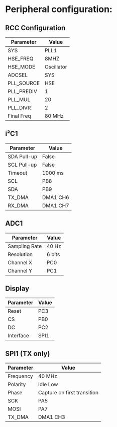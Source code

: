 # Peripheral configuration:

## RCC Configuration

| Parameter  | Value      |
|------------|------------|
| SYS        | PLL1       |
| HSE_FREQ   | 8MHZ       |
| HSE_MODE   | Oscillator |
| ADCSEL     | SYS        |
| PLL_SOURCE | HSE        |
| PLL_PREDIV | 1          |
| PLL_MUL    | 20         |
| PLL_DIVR   | 2          |
| Final Freq | 80 MHz     |

## i²C1

| Parameter   | Value    |
|-------------|----------|
| SDA Pull-up | False    |
| SCL Pull-up | False    |
| Timeout     | 1000 ms  |
| SCL         | PB8      |
| SDA         | PB9      |
| TX_DMA      | DMA1 CH6 |
| RX_DMA      | DMA1 CH7 |


## ADC1

| Parameter     | Value  |
|---------------|--------|
| Sampling Rate | 40 Hz  |
| Resolution    | 6 bits |
| Channel X     | PC0    |
| Channel Y     | PC1    |

## Display

| Parameter | Value |
|-----------|-------|
| Reset     | PC3   |
| CS        | PB0   |
| DC        | PC2   |
| Interface | SPI1  |

## SPI1 (TX only)

| Parameter | Value                       |
|-----------|-----------------------------|
| Frequency | 40 MHz                      |
| Polarity  | Idle Low                    |
| Phase     | Capture on first transition |
| SCK       | PA5                         |
| MOSI      | PA7                         |
| TX_DMA    | DMA1 CH3                    |

